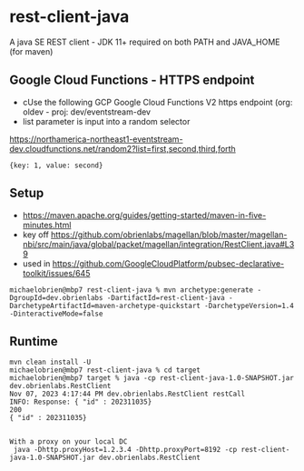 # rest-client-java
A java SE REST client - JDK 11+ required on both PATH and JAVA_HOME (for maven)

## Google Cloud Functions - HTTPS endpoint

- cUse the following GCP Google Cloud Functions V2 https endpoint (org: oldev - proj: dev/eventstream-dev
- list parameter is input into a random selector

https://northamerica-northeast1-eventstream-dev.cloudfunctions.net/random2?list=first,second,third,forth
```
{key: 1, value: second}
```
## Setup
- https://maven.apache.org/guides/getting-started/maven-in-five-minutes.html
- key off https://github.com/obrienlabs/magellan/blob/master/magellan-nbi/src/main/java/global/packet/magellan/integration/RestClient.java#L39
- used in https://github.com/GoogleCloudPlatform/pubsec-declarative-toolkit/issues/645
```
michaelobrien@mbp7 rest-client-java % mvn archetype:generate -DgroupId=dev.obrienlabs -DartifactId=rest-client-java -DarchetypeArtifactId=maven-archetype-quickstart -DarchetypeVersion=1.4 -DinteractiveMode=false
```

## Runtime
```
mvn clean install -U
michaelobrien@mbp7 rest-client-java % cd target 
michaelobrien@mbp7 target % java -cp rest-client-java-1.0-SNAPSHOT.jar dev.obrienlabs.RestClient
Nov 07, 2023 4:17:44 PM dev.obrienlabs.RestClient restCall
INFO: Response: { "id" : 202311035}
200
{ "id" : 202311035}


With a proxy on your local DC
 java -Dhttp.proxyHost=1.2.3.4 -Dhttp.proxyPort=8192 -cp rest-client-java-1.0-SNAPSHOT.jar dev.obrienlabs.RestClient





```

